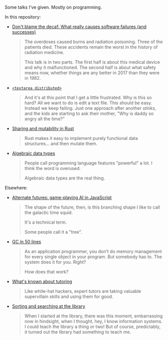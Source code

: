 Some talks I've given. Mostly on programming.

In this repository:

*   [Don't blame the decaf: What really causes software failures (and successes)](blame/blame.md)

    > The overdoses caused burns and radiation poisoning.
    > Three of the patients died.
    > These accidents remain the worst in the history of radiation medicine.
    >
    > This talk is in two parts.
    > The first half is about this medical device and why it malfunctioned.
    > The second half is about what safety means now,
    > whether things are any better in 2017 than they were in 1982.

*   [`<textarea distributed>`](textarea-distributed/textarea-distributed.md)

    > And it's at this point that I get a little frustrated. Why is this
    > so hard? All we want to do is edit a text file. This should be
    > easy. Instead we keep failing. Just one approach after another
    > *stinks,* and the kids are starting to ask their mother, "Why is
    > daddy so angry all the time?"

*   [Sharing and mutability in Rust](rust-mutability/rust-mutability.md)

    > Rust makes it easy to implement purely functional data
    > structures... and then mutate them.

*   [Algebraic data types](algebraic-data-types/adts.md)

    > People call programming language features "powerful" a lot.
    > I think the word is overused.
    >
    > Algebraic data types are the real thing.

Elsewhere:

*   [Alternate futures: game-playing AI in JavaScript](https://github.com/jorendorff/game-playing/blob/master/talk.md)

    > The shape of the future, then, is this branching shape
    > I like to call the galactic time squid.
    >
    > It's a technical term.
    >
    > Some people call it a "tree".

*   [GC in 50 lines](https://github.com/jorendorff/gc-in-50-lines)

    > As an application programmer, you don’t do memory management for
    > every single object in your program. But somebody has to. The
    > system does it for you. Right?
    >
    > How does that work?

*   [What's known about tutoring](http://jorendorff.github.io/hackday/2013/tutoring/)

    > Like white-hat hackers, expert tutors are taking valuable
    > supervillain skills and using them for good.

*   [Sorting and searching at the library](http://jorendorff.github.io/hackday/2012/library/)

    > When I started at the library, there was this moment, embarrassing
    > now in hindsight, when I thought, hey, I know information
    > systems. I could teach the library a thing or two! But of course,
    > predictably, it turned out the library had something to teach me.
